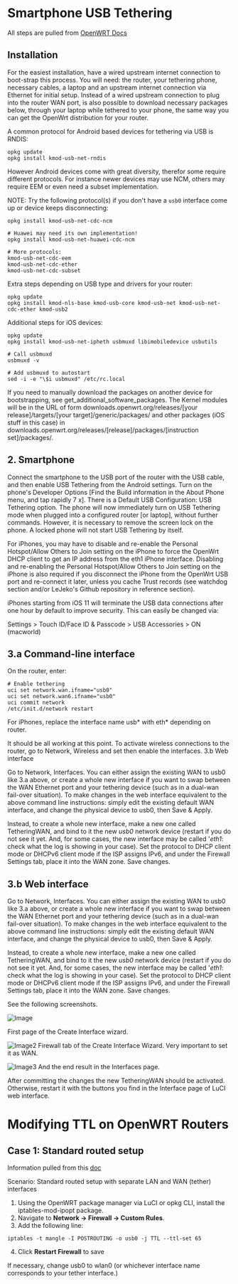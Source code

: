 # Smartphone USB Tethering
All steps are pulled from [OpenWRT Docs](https://openwrt.org/docs/guide-user/network/wan/smartphone.usb.tethering)

## Installation

For the easiest installation, have a wired upstream internet connection to boot-strap this process. You will need: the router, your tethering phone, necessary cables, a laptop and an upstream internet connection via Ethernet for initial setup. Instead of a wired upstream connection to plug into the router WAN port, is also possible to download necessary packages below, through your laptop while tethered to your phone, the same way you can get the OpenWrt distribution for your router.

A common protocol for Android based devices for tethering via USB is RNDIS:

```
opkg update
opkg install kmod-usb-net-rndis
```

However Android devices come with great diversity, therefor some require different protocols. For instance newer devices may use NCM, others may require EEM or even need a subset implementation.

NOTE: Try the following protocol(s) if you don't have a `usb0` interface come up or device keeps disconnecting:

```
opkg install kmod-usb-net-cdc-ncm

# Huawei may need its own implementation!
opkg install kmod-usb-net-huawei-cdc-ncm

# More protocols:
kmod-usb-net-cdc-eem
kmod-usb-net-cdc-ether
kmod-usb-net-cdc-subset
```
Extra steps depending on USB type and drivers for your router:
```
opkg update
opkg install kmod-nls-base kmod-usb-core kmod-usb-net kmod-usb-net-cdc-ether kmod-usb2
```
Additional steps for iOS devices:
```
opkg update
opkg install kmod-usb-net-ipheth usbmuxd libimobiledevice usbutils

# Call usbmuxd
usbmuxd -v
 
# Add usbmuxd to autostart
sed -i -e "\$i usbmuxd" /etc/rc.local
```
If you need to manually download the packages on another device for bootstrapping, see get_additional_software_packages. The Kernel modules will be in the URL of form downloads.openwrt.org/releases/[your release]/targets/[your target]/generic/packages/ and other packages (iOS stuff in this case) in downloads.openwrt.org/releases/[release]/packages/[instruction set]/packages/.
## 2. Smartphone

Connect the smartphone to the USB port of the router with the USB cable, and then enable USB Tethering from the Android settings. Turn on the phone's Developer Options [Find the Build information in the About Phone menu, and tap rapidly 7 x]. There is a Default USB Configuration: USB Tethering option. The phone will now immediately turn on USB Tethering mode when plugged into a configured router [or laptop], without further commands. However, it is necessary to remove the screen lock on the phone. A locked phone will not start USB Tethering by itself.

For iPhones, you may have to disable and re-enable the Personal Hotspot/Allow Others to Join setting on the iPhone to force the OpenWrt DHCP client to get an IP address from the eth1 iPhone interface. Disabling and re-enabling the Personal Hotspot/Allow Others to Join setting on the iPhone is also required if you disconnect the iPhone from the OpenWrt USB port and re-connect it later, unless you cache Trust records (see watchdog section and/or LeJeko's Github repository in reference section).

iPhones starting from iOS 11 will terminate the USB data connections after one hour by default to improve security. This can easily be changed via:

Settings > Touch ID/Face ID & Passcode > USB Accessories > ON (macworld)
## 3.a Command-line interface

On the router, enter:
```
# Enable tethering
uci set network.wan.ifname="usb0"
uci set network.wan6.ifname="usb0"
uci commit network
/etc/init.d/network restart
```
For iPhones, replace the interface name usb* with eth* depending on router.

It should be all working at this point. To activate wireless connections to the router, go to Network, Wireless and set then enable the interfaces.
3.b Web interface

Go to Network, Interfaces. You can either assign the existing WAN to usb0 like 3.a above, or create a whole new interface if you want to swap between the WAN Ethernet port and your tethering device (such as in a dual-wan fail-over situation). To make changes in the web interface equivalent to the above command line instructions: simply edit the existing default WAN interface, and change the physical device to usb0, then Save & Apply.

Instead, to create a whole new interface, make a new one called TetheringWAN, and bind to it the new *usb0* network device (restart if you do not see it yet. And, for some cases, the new interface may be called '*eth1*: check what the log is showing in your case). Set the protocol to DHCP client mode or DHCPv6 client mode if the ISP assigns IPv6, and under the Firewall Settings tab, place it into the WAN zone. Save changes.

## 3.b Web interface

Go to Network, Interfaces. You can either assign the existing WAN to usb0 like 3.a above, or create a whole new interface if you want to swap between the WAN Ethernet port and your tethering device (such as in a dual-wan fail-over situation). To make changes in the web interface equivalent to the above command line instructions: simply edit the existing default WAN interface, and change the physical device to usb0, then Save & Apply.

Instead, to create a whole new interface, make a new one called TetheringWAN, and bind to it the new *usb0* network device (restart if you do not see it yet. And, for some cases, the new interface may be called '*eth1*: check what the log is showing in your case). Set the protocol to DHCP client mode or DHCPv6 client mode if the ISP assigns IPv6, and under the Firewall Settings tab, place it into the WAN zone. Save changes.

See the following screenshots.

![Image](Networking\OpenWRT\Screenshots\image_create_new_interface.png?raw=true)

First page of the Create Interface wizard.

![Image2](Networking\OpenWRT\Screenshots\image_create_new_interface_set_firewall_region.png?raw=true)
Firewall tab of the Create Interface Wizard. Very important to set it as WAN.

![Image3](Networking\OpenWRT\Screenshots\image_create_new_interface_end_result.png?raw=true)
And the end result in the Interfaces page.

After committing the changes the new TetheringWAN should be activated. Otherwise, restart it with the buttons you find in the Interface page of LuCI web interface. 

# Modifying TTL on OpenWRT Routers
## Case 1: Standard routed setup
Information pulled from this [doc](https://www.maroonmed.com/ttl-modification-for-outgoing-traffic-with-openwrt/)

Scenario: Standard routed setup with separate LAN and WAN (tether) interfaces
1. Using the OpenWRT package manager via LuCI or opkg CLI, install the iptables-mod-ipopt package.
2. Navigate to **Network → Firewall → Custom Rules**.
3. Add the following line: 
```
iptables -t mangle -I POSTROUTING -o usb0 -j TTL --ttl-set 65
```
4. Click **Restart Firewall** to save

If necessary, change usb0 to wlan0 (or whichever interface name corresponds to your tether interface.)
